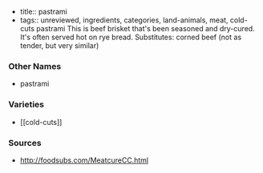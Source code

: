 - title:: pastrami
- tags:: unreviewed, ingredients, categories, land-animals, meat, cold-cuts
pastrami This is beef brisket that's been seasoned and dry-cured. It's often served hot on rye bread. Substitutes: corned beef (not as tender, but very similar)

### Other Names

* pastrami

### Varieties

* [[cold-cuts]]

### Sources
* http://foodsubs.com/MeatcureCC.html
